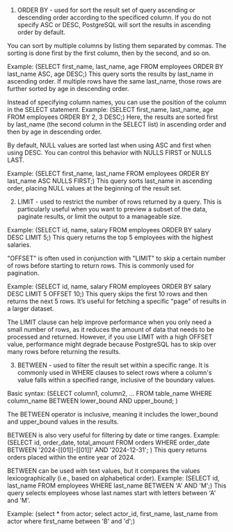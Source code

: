 1) ORDER BY - used for sort the result set of query ascending or descending order according to the specificed column.
If you do not specify ASC or DESC, PostgreSQL will sort the results in ascending order by default.

You can sort by multiple columns by listing them separated by commas. The sorting is done first by the first column, then by the second, and so on.

Example: (SELECT first_name, last_name, age
FROM employees
ORDER BY last_name ASC, age DESC;)
This query sorts the results by last_name in ascending order. If multiple rows have the same last_name, those rows are further sorted by age in descending order.

Instead of specifying column names, you can use the position of the column in the SELECT statement.
Example: (SELECT first_name, last_name, age
FROM employees
ORDER BY 2, 3 DESC;)
Here, the results are sorted first by last_name (the second column in the SELECT list) in ascending order and then by age in descending order.

By default, NULL values are sorted last when using ASC and first when using DESC.
You can control this behavior with NULLS FIRST or NULLS LAST.

Example: (SELECT first_name, last_name
FROM employees
ORDER BY last_name ASC NULLS FIRST;)
This query sorts last_name in ascending order, placing NULL values at the beginning of the result set.


2) LIMIT - used to restrict the number of rows returned by a query. This is particularly useful when you want to preview a subset of the data, paginate results, or limit the output to a manageable size.

Example: (SELECT id, name, salary
FROM employees
ORDER BY salary DESC
LIMIT 5;)
This query returns the top 5 employees with the highest salaries.


"OFFSET" is often used in conjunction with "LIMIT" to skip a certain number of rows before starting to return rows.
This is commonly used for pagination.


Example: (SELECT id, name, salary
FROM employees
ORDER BY salary DESC
LIMIT 5 OFFSET 10;)
This query skips the first 10 rows and then returns the next 5 rows. It’s useful for fetching a specific "page" of results in a larger dataset.


The LIMIT clause can help improve performance when you only need a small number of rows, as it reduces the amount of data that needs to be processed and returned.
However, if you use LIMIT with a high OFFSET value, performance might degrade because PostgreSQL has to skip over many rows before returning the results.

3) BETWEEN - used to filter the result set within a specific range. It is commonly used in WHERE clauses to select rows where a column's value falls within a specified range, inclusive of the boundary values.

Basic syntax: (SELECT column1, column2, ...
FROM table_name
WHERE column_name BETWEEN lower_bound AND upper_bound; )

The BETWEEN operator is inclusive, meaning it includes the lower_bound and upper_bound values in the results.

BETWEEN is also very useful for filtering by date or time ranges.
Example: (SELECT id, order_date, total_amount
FROM orders
WHERE order_date BETWEEN '2024-[[01]]-[[01]]' AND '2024-12-31'; )
This query returns orders placed within the entire year of 2024.

BETWEEN can be used with text values, but it compares the values lexicographically (i.e., based on alphabetical order).
Example: (SELECT id, last_name
FROM employees
WHERE last_name BETWEEN 'A' AND 'M';)
This query selects employees whose last names start with letters between 'A' and 'M'.

Example: (select * from actor;
select actor_id, first_name, last_name from actor
where first_name between 'B' and 'd';)





